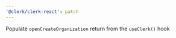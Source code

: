 ```yaml
---
'@clerk/clerk-react': patch
---
```


Populate `openCreateOrganization` return from the `useClerk()` hook
